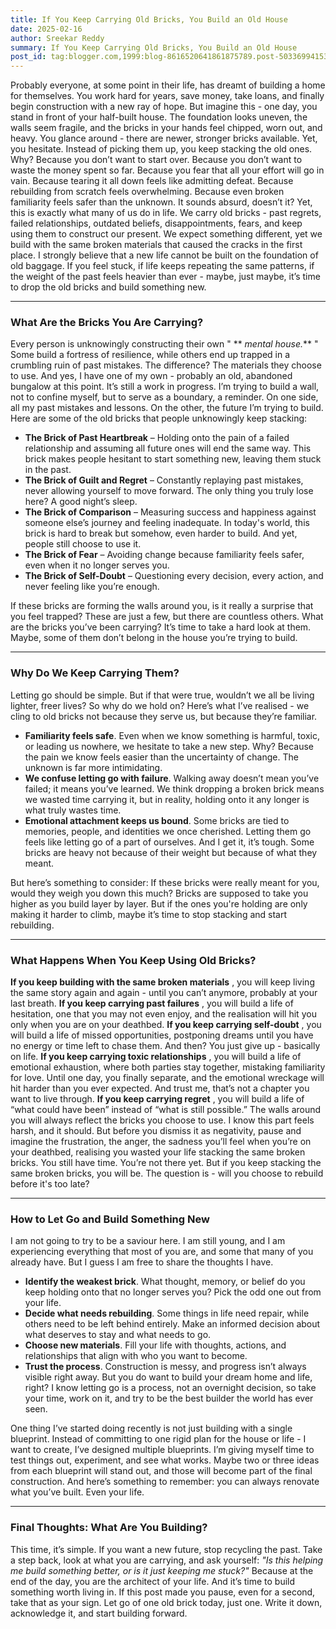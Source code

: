 ```yaml
---
title: If You Keep Carrying Old Bricks, You Build an Old House
date: 2025-02-16
author: Sreekar Reddy
summary: If You Keep Carrying Old Bricks, You Build an Old House
post_id: tag:blogger.com,1999:blog-8616520641861875789.post-503369941535727604
---
```


  

Probably everyone, at some point in their life, has dreamt of building a home for themselves. You work hard for years, save money, take loans, and finally begin construction with a new ray of hope.
But imagine this - one day, you stand in front of your half-built house. The foundation looks uneven, the walls seem fragile, and the bricks in your hands feel chipped, worn out, and heavy. You glance around - there are newer, stronger bricks available. Yet, you hesitate.
Instead of picking them up, you keep stacking the old ones. Why? Because you don’t want to start over. Because you don’t want to waste the money spent so far. Because you fear that all your effort will go in vain. Because tearing it all down feels like admitting defeat. Because rebuilding from scratch feels overwhelming. Because even broken familiarity feels safer than the unknown.
It sounds absurd, doesn’t it? Yet, this is exactly what many of us do in life.
We carry old bricks - past regrets, failed relationships, outdated beliefs, disappointments, fears, and keep using them to construct our present. We expect something different, yet we build with the same broken materials that caused the cracks in the first place.
I strongly believe that a new life cannot be built on the foundation of old baggage.
If you feel stuck, if life keeps repeating the same patterns, if the weight of the past feels heavier than ever - maybe, just maybe, it’s time to drop the old bricks and build something new.
* * *
### What Are the Bricks You Are Carrying?
Every person is unknowingly constructing their own " ** _mental house._** " Some build a fortress of resilience, while others end up trapped in a crumbling ruin of past mistakes. The difference? The materials they choose to use.
And yes, I have one of my own - probably an old, abandoned bungalow at this point. It’s still a work in progress. I’m trying to build a wall, not to confine myself, but to serve as a boundary, a reminder. On one side, all my past mistakes and lessons. On the other, the future I’m trying to build.
Here are some of the old bricks that people unknowingly keep stacking:
  *  **The Brick of Past Heartbreak** – Holding onto the pain of a failed relationship and assuming all future ones will end the same way. This brick makes people hesitant to start something new, leaving them stuck in the past.
  *  **The Brick of Guilt and Regret** – Constantly replaying past mistakes, never allowing yourself to move forward. The only thing you truly lose here? A good night’s sleep.
  *  **The Brick of Comparison** – Measuring success and happiness against someone else’s journey and feeling inadequate. In today's world, this brick is hard to break but somehow, even harder to build. And yet, people still choose to use it.
  *  **The Brick of Fear** – Avoiding change because familiarity feels safer, even when it no longer serves you.
  *  **The Brick of Self-Doubt** – Questioning every decision, every action, and never feeling like you’re enough.


If these bricks are forming the walls around you, is it really a surprise that you feel trapped?
These are just a few, but there are countless others. What are the bricks you’ve been carrying? It’s time to take a hard look at them. Maybe, some of them don’t belong in the house you’re trying to build.
* * *
### Why Do We Keep Carrying Them?
Letting go should be simple. But if that were true, wouldn’t we all be living lighter, freer lives? So why do we hold on?
Here’s what I’ve realised - we cling to old bricks not because they serve us, but because they’re familiar.
  *  **Familiarity feels safe**. Even when we know something is harmful, toxic, or leading us nowhere, we hesitate to take a new step. Why? Because the pain we know feels easier than the uncertainty of change. The unknown is far more intimidating.
  *  **We confuse letting go with failure**. Walking away doesn’t mean you’ve failed; it means you’ve learned. We think dropping a broken brick means we wasted time carrying it, but in reality, holding onto it any longer is what truly wastes time.
  *  **Emotional attachment keeps us bound**. Some bricks are tied to memories, people, and identities we once cherished. Letting them go feels like letting go of a part of ourselves. And I get it, it’s tough. Some bricks are heavy not because of their weight but because of what they meant.


But here’s something to consider:
If these bricks were really meant for you, would they weigh you down this much?
Bricks are supposed to take you higher as you build layer by layer. But if the ones you're holding are only making it harder to climb, maybe it’s time to stop stacking and start rebuilding.
* * *
### What Happens When You Keep Using Old Bricks?
 **If you keep building with the same broken materials** , you will keep living the same story again and again - until you can’t anymore, probably at your last breath.
 **If you keep carrying past failures** , you will build a life of hesitation, one that you may not even enjoy, and the realisation will hit you only when you are on your deathbed.
 **If you keep carrying self-doubt** , you will build a life of missed opportunities, postponing dreams until you have no energy or time left to chase them. And then? You just give up - basically on life.
 **If you keep carrying toxic relationships** , you will build a life of emotional exhaustion, where both parties stay together, mistaking familiarity for love. Until one day, you finally separate, and the emotional wreckage will hit harder than you ever expected. And trust me, that’s not a chapter you want to live through.
 **If you keep carrying regret** , you will build a life of “what could have been” instead of “what is still possible.”
The walls around you will always reflect the bricks you choose to use.
I know this part feels harsh, and it should. But before you dismiss it as negativity, pause and imagine the frustration, the anger, the sadness you’ll feel when you’re on your deathbed, realising you wasted your life stacking the same broken bricks.
You still have time. You’re not there yet. But if you keep stacking the same broken bricks, you will be. The question is - will you choose to rebuild before it's too late?
* * *
### How to Let Go and Build Something New
I am not going to try to be a saviour here. I am still young, and I am experiencing everything that most of you are, and some that many of you already have. But I guess I am free to share the thoughts I have.
  *  **Identify the weakest brick**. What thought, memory, or belief do you keep holding onto that no longer serves you? Pick the odd one out from your life.
  *  **Decide what needs rebuilding**. Some things in life need repair, while others need to be left behind entirely. Make an informed decision about what deserves to stay and what needs to go.
  *  **Choose new materials**. Fill your life with thoughts, actions, and relationships that align with who you want to become.
  *  **Trust the process**. Construction is messy, and progress isn’t always visible right away. But you do want to build your dream home and life, right? I know letting go is a process, not an overnight decision, so take your time, work on it, and try to be the best builder the world has ever seen.


One thing I’ve started doing recently is not just building with a single blueprint. Instead of committing to one rigid plan for the house or life - I want to create, I’ve designed multiple blueprints. I’m giving myself time to test things out, experiment, and see what works. Maybe two or three ideas from each blueprint will stand out, and those will become part of the final construction. And here’s something to remember: you can always renovate what you’ve built. Even your life.
* * *
### Final Thoughts: What Are You Building?
This time, it’s simple. If you want a new future, stop recycling the past.
Take a step back, look at what you are carrying, and ask yourself:
 _"Is this helping me build something better, or is it just keeping me stuck?"_
Because at the end of the day, you are the architect of your life. And it’s time to build something worth living in.
If this post made you pause, even for a second, take that as your sign. Let go of one old brick today, just one. Write it down, acknowledge it, and start building forward.
